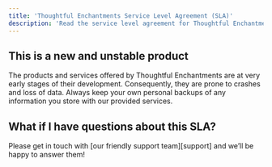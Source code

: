 ```yaml
---
title: 'Thoughtful Enchantments Service Level Agreement (SLA)'
description: 'Read the service level agreement for Thoughtful Enchantments accounts.'
---
```


## This is a new and unstable product

The products and services offered by Thoughtful Enchantments are at very early
stages of their development. Consequently, they are prone to crashes and loss of
data. Always keep your own personal backups of any information you store with
our provided services.

## What if I have questions about this SLA?
Please get in touch with [our friendly support team][support] and we’ll be happy to answer them!

